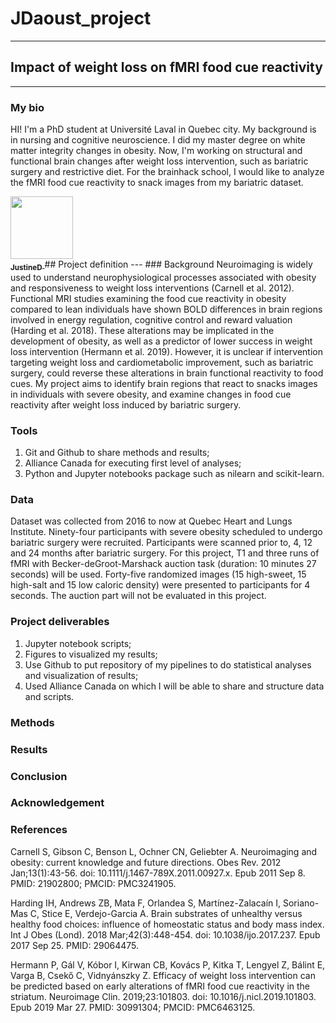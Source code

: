 # JDaoust_project
---
## Impact of weight loss on fMRI food cue reactivity
---
### My bio

HI! I'm a PhD student at Université Laval in Quebec city. My background is in nursing and cognitive neuroscience. I did my master degree on white matter integrity changes in obesity. Now, I'm working on structural and functional brain changes after weight loss intervention, such as bariatric surgery and restrictive diet. For the brainhack school, I would like to analyze the fMRI food cue reactivity to snack images from my bariatric dataset.


<a href="https://github.com/JustineD56">
   <img src="https://avatars.githubusercontent.com/u/63309940?s=400&u=9f305a2637bc16167121f49d7ac32d2aae94a24d&v=4" width="100px;" alt=""/>
   <br /><sub><b>JustineD</b></sub>
</a>
## Project definition
---
### Background
Neuroimaging is widely used to understand neurophysiological processes associated with obesity and responsiveness to weight loss interventions (Carnell et al. 2012). Functional MRI studies examining the food cue reactivity in obesity compared to lean individuals have shown BOLD differences in brain regions involved in energy regulation, cognitive control and reward valuation (Harding et al. 2018). These alterations may be implicated in the development of obesity, as well as a predictor of lower success in weight loss intervention (Hermann et al. 2019).  However, it is unclear if intervention targeting weight loss and cardiometabolic improvement, such as bariatric surgery, could reverse these alterations in brain functional reactivity to food cues. My project aims to identify brain regions that react to snacks images in individuals with severe obesity, and examine changes in food cue reactivity after weight loss induced by bariatric surgery.

### Tools
1) Git and Github to share methods and results;
2) Alliance Canada for executing first level of analyses; 
3) Python and Jupyter notebooks package such as nilearn and scikit-learn.

### Data
Dataset was collected from 2016 to now at Quebec Heart and Lungs Institute. Ninety-four participants with severe obesity scheduled to undergo bariatric surgery were recruited. Participants were scanned prior to, 4, 12 and 24 months after bariatric surgery. For this project, T1 and three runs of fMRI with Becker-deGroot-Marshack auction task (duration: 10 minutes 27 seconds) will be used. Forty-five randomized images (15 high-sweet, 15 high-salt and 15 low caloric density) were presented to participants for 4 seconds. The auction part will not be evaluated in this project.

### Project deliverables 
1) Jupyter notebook scripts;
2) Figures to visualized my results; 
3) Use Github to put repository of my pipelines to do statistical analyses and visualization of results;
4) Used Alliance Canada on which I will be able to share and structure data and scripts.

### Methods

### Results

### Conclusion

### Acknowledgement

### References
Carnell S, Gibson C, Benson L, Ochner CN, Geliebter A. Neuroimaging and obesity: current knowledge and future directions. Obes Rev. 2012 Jan;13(1):43-56. doi: 10.1111/j.1467-789X.2011.00927.x. Epub 2011 Sep 8. PMID: 21902800; PMCID: PMC3241905.

Harding IH, Andrews ZB, Mata F, Orlandea S, Martínez-Zalacaín I, Soriano-Mas C, Stice E, Verdejo-Garcia A. Brain substrates of unhealthy versus healthy food choices: influence of homeostatic status and body mass index. Int J Obes (Lond). 2018 Mar;42(3):448-454. doi: 10.1038/ijo.2017.237. Epub 2017 Sep 25. PMID: 29064475.

Hermann P, Gál V, Kóbor I, Kirwan CB, Kovács P, Kitka T, Lengyel Z, Bálint E, Varga B, Csekő C, Vidnyánszky Z. Efficacy of weight loss intervention can be predicted based on early alterations of fMRI food cue reactivity in the striatum. Neuroimage Clin. 2019;23:101803. doi: 10.1016/j.nicl.2019.101803. Epub 2019 Mar 27. PMID: 30991304; PMCID: PMC6463125. 

